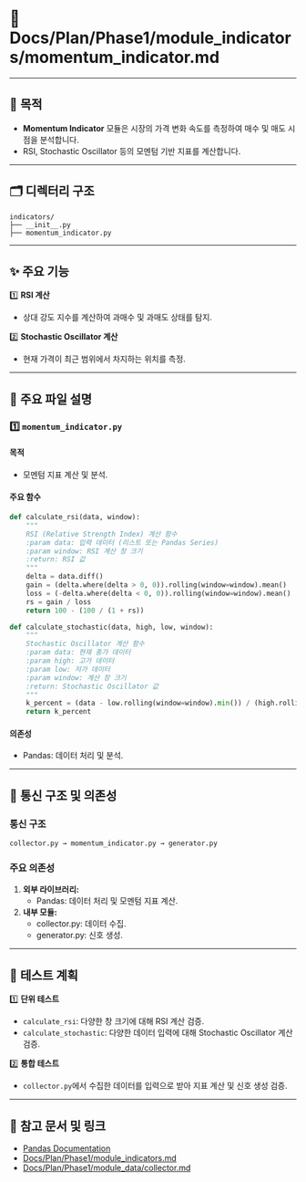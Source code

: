 # 📁 Docs/Plan/Phase1/module_indicators/momentum_indicator.md

---

## 📌 목적
- **Momentum Indicator** 모듈은 시장의 가격 변화 속도를 측정하여 매수 및 매도 시점을 분석합니다.
- RSI, Stochastic Oscillator 등의 모멘텀 기반 지표를 계산합니다.

---

## 🗂️ 디렉터리 구조
```plaintext
indicators/
├── __init__.py
├── momentum_indicator.py
```

---

## ✨ 주요 기능

1️⃣ **RSI 계산**  
- 상대 강도 지수를 계산하여 과매수 및 과매도 상태를 탐지.

2️⃣ **Stochastic Oscillator 계산**  
- 현재 가격이 최근 범위에서 차지하는 위치를 측정.

---

## 📄 주요 파일 설명

### 1️⃣ `momentum_indicator.py`
#### 목적
- 모멘텀 지표 계산 및 분석.

#### 주요 함수

```python
def calculate_rsi(data, window):
    """
    RSI (Relative Strength Index) 계산 함수
    :param data: 입력 데이터 (리스트 또는 Pandas Series)
    :param window: RSI 계산 창 크기
    :return: RSI 값
    """
    delta = data.diff()
    gain = (delta.where(delta > 0, 0)).rolling(window=window).mean()
    loss = (-delta.where(delta < 0, 0)).rolling(window=window).mean()
    rs = gain / loss
    return 100 - (100 / (1 + rs))
```

```python
def calculate_stochastic(data, high, low, window):
    """
    Stochastic Oscillator 계산 함수
    :param data: 현재 종가 데이터
    :param high: 고가 데이터
    :param low: 저가 데이터
    :param window: 계산 창 크기
    :return: Stochastic Oscillator 값
    """
    k_percent = (data - low.rolling(window=window).min()) / (high.rolling(window=window).max() - low.rolling(window=window).min()) * 100
    return k_percent
```

#### 의존성
- Pandas: 데이터 처리 및 분석.

---

## 🔗 통신 구조 및 의존성

### 통신 구조
```plaintext
collector.py → momentum_indicator.py → generator.py
```

### 주요 의존성
1. **외부 라이브러리:**
   - Pandas: 데이터 처리 및 모멘텀 지표 계산.
2. **내부 모듈:**
   - collector.py: 데이터 수집.
   - generator.py: 신호 생성.

---

## 📑 테스트 계획
1️⃣ **단위 테스트**
- `calculate_rsi`: 다양한 창 크기에 대해 RSI 계산 검증.
- `calculate_stochastic`: 다양한 데이터 입력에 대해 Stochastic Oscillator 계산 검증.

2️⃣ **통합 테스트**
- `collector.py`에서 수집한 데이터를 입력으로 받아 지표 계산 및 신호 생성 검증.

---

## 📘 참고 문서 및 링크
- [Pandas Documentation](https://pandas.pydata.org/)
- [Docs/Plan/Phase1/module_indicators.md](Docs/Plan/Phase1/module_indicators.md)
- [Docs/Plan/Phase1/module_data/collector.md](Docs/Plan/Phase1/module_data/collector.md)